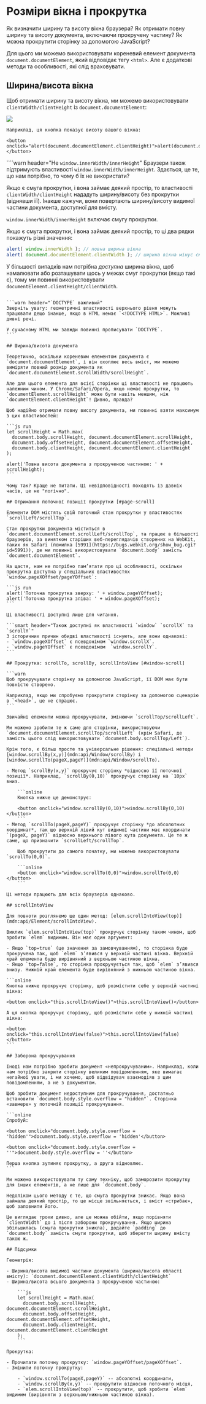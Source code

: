 # Розміри вікна і прокрутка

Як визначити ширину та висоту вікна браузера? Як отримати повну ширину та висоту документа, включаючи прокручену частину? Як можна прокрутити сторінку за допомогою JavaScript?

Для цього ми можемо використовувати кореневий елемент документа `document.documentElement`, який відповідає тегу `<html>`. Але є додаткові методи та особливості, які слід враховувати.

## Ширина/висота вікна

Щоб отримати ширину та висоту вікна, ми можемо використовувати `clientWidth/clientHeight` із `document.documentElement`:

![](document-client-width-height.svg)

```online
Наприклад, ця кнопка показує висоту вашого вікна:

<button onclick="alert(document.documentElement.clientHeight)">alert(document.documentElement.clientHeight)</button>
```

````warn header="Не `window.innerWidth/innerHeight`"
Браузери також підтримують властивості `window.innerWidth/innerHeight`. Здається, це те, що нам потрібно, то чому б їх не використати?

Якщо є смуга прокрутки, і вона займає деякий простір, то властивості `clientWidth/clientHeight` нададуть ширину/висоту без прокрутки (віднявши її). Інакше кажучи, вони повертають ширину/висоту видимої частини документа, доступної для вмісту.

`window.innerWidth/innerHeight` включає смугу прокрутки.

Якщо є смуга прокрутки, і вона займає деякий простір, то ці два рядки покажуть різні значення:
```js run
alert( window.innerWidth ); // повна ширина вікна
alert( document.documentElement.clientWidth ); // ширина вікна мінус смуга прокрутки
```

У більшості випадків нам потрібна *доступна* ширина вікна, щоб намалювати або розташувати щось у межах смуг прокрутки (якщо такі є), тому ми повинні використовувати `documentElement.clientHeight/clientWidth`.
````

```warn header="`DOCTYPE` важливий"
Зверніть увагу: геометричні властивості верхнього рівня можуть працювати дещо інакше, якщо в HTML немає `<!DOCTYPE HTML>`. Можливі дивні речі.

У сучасному HTML ми завжди повинні прописувати `DOCTYPE`.
```

## Ширина/висота документа

Теоретично, оскільки кореневим елементом документа є `document.documentElement`, і він охоплює весь вміст, ми можемо виміряти повний розмір документа як `document.documentElement.scrollWidth/scrollHeight`.

Але для цього елемента для всієї сторінки ці властивості не працюють належним чином. У Chrome/Safari/Opera, якщо немає прокрутки, то `documentElement.scrollHeight` може бути навіть меншим, ніж `documentElement.clientHeight`! Дивно, правда?

Щоб надійно отримати повну висоту документа, ми повинні взяти максимум з цих властивостей:

```js run
let scrollHeight = Math.max(
  document.body.scrollHeight, document.documentElement.scrollHeight,
  document.body.offsetHeight, document.documentElement.offsetHeight,
  document.body.clientHeight, document.documentElement.clientHeight
);

alert('Повна висота документа з прокрученою частиною: ' + scrollHeight);
```

Чому так? Краще не питати. Ці невідповідності походять із давніх часів, це не "логічно".

## Отримання поточної позиції прокрутки [#page-scroll]

Елементи DOM містять свій поточний стан прокрутки у властивостях `scrollLeft/scrollTop`.

Стан прокрутки документа міститься в `document.documentElement.scrollLeft/scrollTop`, та працює в більшості браузерів, за винятком старіших веб-переглядачів створених на WebKit, таких як Safari (помилка [5991](https://bugs.webkit.org/show_bug.cgi?id=5991)), де ми повинні використовувати `document.body` замість `document.documentElement`.

На щастя, нам не потрібно пам’ятати про ці особливості, оскільки прокрутка доступна у спеціальних властивостях `window.pageXOffset/pageYOffset`:

```js run
alert('Поточна прокрутка зверху: ' + window.pageYOffset);
alert('Поточна прокрутка зліва: ' + window.pageXOffset);
```

Ці властивості доступні лише для читання.

```smart header="Також доступні як властивості `window` `scrollX` та `scrollY`"
З історичних причин обидві властивості існують, але вони однакові:
- `window.pageXOffset` є псевдонімом `window.scrollX`.
- `window.pageYOffset` є псевдонімом  `window.scrollY`.
```

## Прокрутка: scrollTo, scrollBy, scrollIntoView [#window-scroll]

```warn
Щоб прокручувати сторінку за допомогою JavaScript, її DOM має бути повністю створено.

Наприклад, якщо ми спробуємо прокрутити сторінку за допомогою сценарію в `<head>`, це не спрацює.
```

Звичайні елементи можна прокручувати, змінюючи `scrollTop/scrollLeft`.

Ми можемо зробити те ж саме для сторінки, використовуючи `document.documentElement.scrollTop/scrollLeft` (крім Safari, де замість цього слід використовувати `document.body.scrollTop/Left`).

Крім того, є більш просте та універсальне рішення: спеціальні методи [window.scrollBy(x,y)](mdn:api/Window/scrollBy) і [window.scrollTo(pageX,pageY)](mdn:api/Window/scrollTo).

- Метод `scrollBy(x,y)` прокручує сторінку *відносно її поточної позиції*. Наприклад, `scrollBy(0,10)` прокручує сторінку на `10px` вниз.

    ```online
    Кнопка нижче це демонструє:

    <button onclick="window.scrollBy(0,10)">window.scrollBy(0,10)</button>
    ```
- Метод `scrollTo(pageX,pageY)` прокручує сторінку *до абсолютних координат*, так що верхній лівий кут видимої частини має координати `(pageX, pageY)` відносно верхнього лівого кута документа. Це те ж саме, що призначити `scrollLeft/scrollTop`.

    Щоб прокрутити до самого початку, ми можемо використовувати `scrollTo(0,0)`.

    ```online
    <button onclick="window.scrollTo(0,0)">window.scrollTo(0,0)</button>
    ```

Ці методи працюють для всіх браузерів однаково.

## scrollIntoView

Для повноти розглянемо ще один метод: [elem.scrollIntoView(top)](mdn:api/Element/scrollIntoView).

Виклик `elem.scrollIntoView(top)` прокручує сторінку таким чином, щоб зробити `elem` видимим. Він має один аргумент:

- Якщо `top=true` (це значення за замовчуванням), то сторінка буде прокручена так, щоб `elem` з’явився у верхній частині вікна. Верхній край елемента буде вирівняний з верхньою частиною вікна.
- Якщо `top=false`, то сторінка прокручується так, щоб `elem` з’явився внизу. Нижній край елемента буде вирівняний з нижньою частиною вікна.

```online
Кнопка нижче прокручує сторінку, щоб розмістити себе у верхній частині вікна:

<button onclick="this.scrollIntoView()">this.scrollIntoView()</button>

А ця кнопка прокручує сторінку, щоб розмістити себе у нижній частині вікна:

<button onclick="this.scrollIntoView(false)">this.scrollIntoView(false)</button>
```

## Заборона прокручування

Іноді нам потрібно зробити документ «непрокручуваним». Наприклад, коли нам потрібно закрити сторінку великим повідомленням, яке вимагає негайної уваги, і ми хочемо, щоб відвідувач взаємодіяв з цим повідомленням, а не з документом.

Щоб зробити документ недоступним для прокручування, достатньо встановити `document.body.style.overflow = "hidden"`. Сторінка «завмере» у поточній позиції прокручування.

```online
Спробуй:

<button onclick="document.body.style.overflow = 'hidden'">document.body.style.overflow = 'hidden'</button>

<button onclick="document.body.style.overflow = ''">document.body.style.overflow = ''</button>

Перша кнопка зупиняє прокрутку, а друга відновлює.
```

Ми можемо використовувати ту саму техніку, щоб заморозити прокрутку для інших елементів, а не лише для `document.body`.

Недоліком цього методу є те, що смуга прокрутки зникає. Якщо вона займала деякий простір, то це місце звільняється, і вміст «стрибає», щоб заповнити його.

Це виглядає трохи дивно, але це можна обійти, якщо порівняти `clientWidth` до і після заборони прокручування. Якщо ширина збільшилась (смуга прокрутки зникла), додайте `padding` до `document.body` замість смуги прокрутки, щоб зберегти ширину вмісту такою ж.

## Підсумки

Геометрія:

- Ширина/висота видимої частини документа (ширина/висота області вмісту): `document.documentElement.clientWidth/clientHeight`
- Ширина/висота всього документа з прокрученою частиною:

    ```js
    let scrollHeight = Math.max(
      document.body.scrollHeight, document.documentElement.scrollHeight,
      document.body.offsetHeight, document.documentElement.offsetHeight,
      document.body.clientHeight, document.documentElement.clientHeight
    );
    ```

Прокрутка:

- Прочитати поточну прокрутку: `window.pageYOffset/pageXOffset`.
- Змінити поточну прокрутку:

    - `window.scrollTo(pageX,pageY)` -- абсолютні координати,
    - `window.scrollBy(x,y)` -- прокрутити відносно поточного місця,
    - `elem.scrollIntoView(top)` -- прокрутити, щоб зробити `elem` видимим (вирівняти з верхньою/нижньою частиною вікна).
